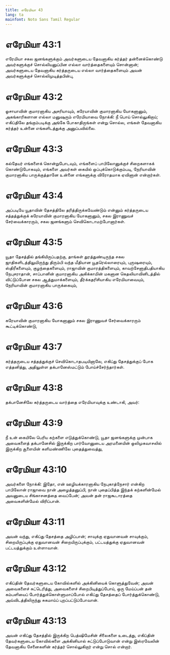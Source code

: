 ```yaml
---
title: எரேமியா 43
lang: ta
mainfont: Noto Sans Tamil Regular
---
```


# எரேமியா 43:1

எரேமியா சகல ஜனங்களுக்கும் அவர்களுடைய தேவனாகிய கர்த்தர் தன்னைக்கொண்டு அவர்களுக்குச் சொல்லியனுப்பின எல்லா வார்த்தைகளையும் சொன்னான்; அவர்களுடைய தேவனாகிய கர்த்தருடைய எல்லா வார்த்தைகளையும் அவன் அவர்களுக்குச் சொல்லிமுடித்தபின்பு,

# எரேமியா 43:2

ஓசாயாவின் குமாரனாகிய அசரியாவும், கரேயாவின் குமாரனாகிய யோகனானும், அகங்காரிகளான எல்லா மனுஷரும் எரேமியாவை நோக்கி: நீ பொய் சொல்லுகிறாய்; எகிப்திலே தங்கும்படிக்கு அங்கே போகாதிருங்கள் என்று சொல்ல, எங்கள் தேவனாகிய கர்த்தர் உன்னை எங்களிடத்துக்கு அனுப்பவில்லை.

# எரேமியா 43:3

கல்தேயர் எங்களைக் கொன்றுபோடவும், எங்களைப் பாபிலோனுக்குச் சிறைகளாகக் கொண்டுபோகவும், எங்களை அவர்கள் கையில் ஒப்புக்கொடுக்கும்படி, நேரியாவின் குமாரனாகிய பாருக்குத்தானே உன்னை எங்களுக்கு விரோதமாக ஏவினான் என்றார்கள்.

# எரேமியா 43:4

அப்படியே யூதாவின் தேசத்திலே தரித்திருக்கவேண்டும் என்னும் கர்த்தருடைய சத்தத்துக்குக் கரேயாவின் குமாரனாகிய யோகனானும், சகல இராணுவச் சேர்வைக்காரரும், சகல ஜனங்களும் செவிகொடாமற்போனார்கள்.

# எரேமியா 43:5

யூதா தேசத்தில் தங்கியிருப்பதற்கு, தாங்கள் துரத்துண்டிருந்த சகல ஜாதிகளிடத்திலுமிருந்து திரும்பி வந்த மீதியான யூதரெல்லாரையும், புருஷரையும், ஸ்திரீகளையும், குழந்தைகளையும், ராஜாவின் குமாரத்திகளையும், காவற்சேனாதிபதியாகிய நேபுசராதான், சாப்பானின் குமாரனாகிய அகிக்காமின் மகனான கெதலியாவினிடத்தில் விட்டுப்போன சகல ஆத்துமாக்களையும், தீர்க்கதரிசியாகிய எரேமியாவையும், நேரியாவின் குமாரனாகிய பாருக்கையும்,

# எரேமியா 43:6

கரேயாவின் குமாரனாகிய யோகனானும் சகல இராணுவச் சேர்வைக்காரரும் கூட்டிக்கொண்டு,

# எரேமியா 43:7

கர்த்தருடைய சத்தத்துக்குச் செவிகொடாதபடியினாலே, எகிப்து தேசத்துக்குப் போக எத்தனித்து, அதிலுள்ள தக்பானேஸ்மட்டும் போய்ச்சேர்ந்தார்கள்.

# எரேமியா 43:8

தக்பானேசிலே கர்த்தருடைய வார்த்தை எரேமியாவுக்கு உண்டாகி, அவர்:

# எரேமியா 43:9

நீ உன் கையிலே பெரிய கற்களை எடுத்துக்கொண்டு, யூதா ஜனங்களுக்கு முன்பாக அவைகளைத் தக்பானேசில் இருக்கிற பார்வோனுடைய அரமனையின் ஒலிமுகவாசலில் இருக்கிற சூளையின் களிமண்ணிலே புதைத்துவைத்து,

# எரேமியா 43:10

அவர்களை நோக்கி: இதோ, என் ஊழியக்காரனாகிய நேபுகாத்நேசார் என்கிற பாபிலோன் ராஜாவை நான் அழைத்தனுப்பி, நான் புதைப்பித்த இந்தக் கற்களின்மேல் அவனுடைய சிங்காசனத்தை வைப்பேன்; அவன் தன் ராஜகூடாரத்தை அவைகளின்மேல் விரிப்பான்.

# எரேமியா 43:11

அவன் வந்து, எகிப்து தேசத்தை அழிப்பான்; சாவுக்கு ஏதுவானவன் சாவுக்கும், சிறையிருப்புக்கு ஏதுவானவன் சிறையிருப்புக்கும், பட்டயத்துக்கு ஏதுவானவன் பட்டயத்துக்கும் உள்ளாவான்.

# எரேமியா 43:12

எகிப்தின் தேவர்களுடைய கோவில்களில் அக்கினியைக் கொளுத்துவேன்; அவன் அவைகளைச் சுட்டெரித்து, அவைகளைச் சிறைபிடித்துப்போய், ஒரு மேய்ப்பன் தன் கம்பளியைப் போர்த்துக்கொள்ளுமாப்போல் எகிப்து தேசத்தைப் போர்த்துக்கொண்டு, அவ்விடத்திலிருந்து சுகமாய்ப் புறப்பட்டுப்போவான்.

# எரேமியா 43:13

அவன் எகிப்து தேசத்தில் இருக்கிற பெத்ஷிமேசின் சிலைகளை உடைத்து, எகிப்தின் தேவர்களுடைய கோவில்களை அக்கினியால் சுட்டுப்போடுவான் என்று இஸ்ரவேலின் தேவனாகிய சேனைகளின் கர்த்தர் சொல்லுகிறார் என்று சொல் என்றார்.

